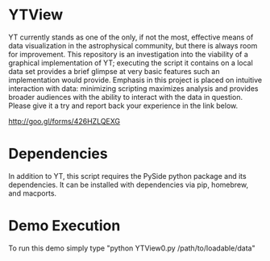 # YTView #
YT currently stands as one of the only, if not the most, effective means of data visualization in the astrophysical community, but there is always room for improvement. This repository is an investigation into the viability of a graphical implementation of YT; executing the script it contains on a local data set provides a brief glimpse at very basic features such an implementation would provide. Emphasis in this project is placed on intuitive interaction with data: minimizing scripting maximizes analysis and provides broader audiences with the ability to interact with the data in question. Please give it a try and report back your experience in the link below.

http://goo.gl/forms/426HZLQEXG



# Dependencies #
In addition to YT, this script requires the PySide python package and its dependencies. It can be installed with dependencies via pip, homebrew, and macports. 

# Demo Execution #
To run this demo simply type "python YTView0.py /path/to/loadable/data" 